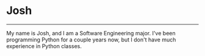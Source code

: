 # Josh
<hr>

My name is Josh, and I am a Software Engineering
major. I've been programming Python for a couple
years now, but I don't have much experience in
Python classes.
